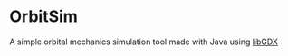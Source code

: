 # OrbitSim

A simple orbital mechanics simulation tool made with Java using [libGDX](https://libgdx.com/)
